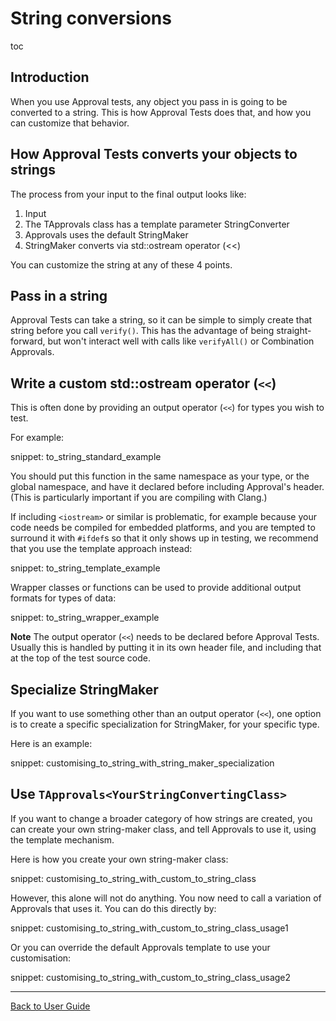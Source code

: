 <a id="top"></a>

# String conversions


toc

## Introduction

When you use Approval tests, any object you pass in is going to be converted to a string. This is how Approval Tests does that, and how you can customize that behavior.

## How Approval Tests converts your objects to strings

The process from your input to the final output looks like:

1. Input
1. The TApprovals class has a template parameter StringConverter
1. Approvals uses the default StringMaker
1. StringMaker converts via std::ostream operator (<<)

You can customize the string at any of these 4 points. 

## Pass in a string

Approval Tests can take a string, so it can be simple to simply create that string before you call `verify()`.
This has the advantage of being straight-forward, but won't interact well with calls like `verifyAll()` or Combination Approvals.

## Write a custom std::ostream operator (`<<`)

This is often done by providing an output operator (`<<`) for types you wish to test.

For example:

snippet: to_string_standard_example

You should put this function in the same namespace as your type, or the global namespace, and have it declared before including Approval's header. (This is particularly important if you are compiling with Clang.)

If including `<iostream>` or similar is problematic, for example because your code needs be compiled for embedded platforms, and you are tempted to surround it with `#ifdef`s so that it only shows up in testing, we recommend that you use the template approach instead:

snippet: to_string_template_example

Wrapper classes or functions can be used to provide additional output formats for types of data:

snippet: to_string_wrapper_example

**Note** The output operator (`<<`) needs to be declared before Approval Tests. Usually this is handled by putting it in its own header file, and including that at the top of the test source code.

## Specialize StringMaker

If you want to use something other than an output operator (`<<`), one option is to create a specific specialization for StringMaker, for your specific type.

Here is an example:

snippet: customising_to_string_with_string_maker_specialization

## Use `TApprovals<YourStringConvertingClass>`

If you want to change a broader category of how strings are created, you can create your own string-maker class,
and tell Approvals to use it, using the template mechanism.

Here is how you create your own string-maker class:

snippet: customising_to_string_with_custom_to_string_class

However, this alone will not do anything. You now need to call a variation of Approvals that uses it.
You can do this directly by:

snippet: customising_to_string_with_custom_to_string_class_usage1

Or you can override the default Approvals template to use your customisation:

snippet: customising_to_string_with_custom_to_string_class_usage2


---

[Back to User Guide](/doc/README.md#top)
